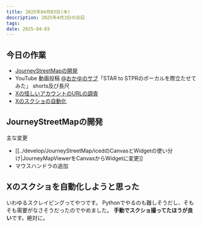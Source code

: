 ```yaml
---
title: 2025年04月03日(木)
description: 2025年4月3日の日記
tags:
date: 2025-04-03
---
```


## 今日の作業
- [JourneyStreetMapの開発](#JourneyStreetMapの開発)
- YouTube 動画投稿 @[おかゆのサブ](../favorite/おかゆのサブ.md)「STAR to STPRのボーカルを際立たせてみた」 shorts及び長尺
- [Xの怪しいアカウントのURLの調査](../favorite/STPR/すとふぇす詐欺垢.md)
- [Xのスクショの自動化](#Xのスクショを自動化しようと思った)
## JourneyStreetMapの開発
主な変更
- [[../develop/JourneyStreetMap/icedのCanvasとWidgetの使い分け|JourneyMapViewerをCanvasからWidgetに変更]]
- マウスハンドラの追加
## Xのスクショを自動化しようと思った
いわゆるスクレイピングってやつです。
Pythonでやるのも難しそうだし、そもそも需要がなさそうだったのでやめました。
**手動でスクショ撮ってたほうが良い**です。絶対に。
